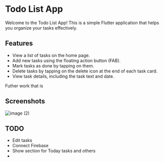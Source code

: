 # Todo List App

Welcome to the Todo List App! This is a simple Flutter application that helps you organize your tasks effectively.

## Features

- View a list of tasks on the home page.
- Add new tasks using the floating action button (FAB).
- Mark tasks as done by tapping on them.
- Delete tasks by tapping on the delete icon at the end of each task card.
- View task details, including the task text and date.

Futher work that is

## Screenshots
![image (2)](https://github.com/flutterbyImdad/todo_App/assets/54302244/ef543730-533c-4207-a940-69215a6f046b)

## TODO
- Edit tasks
- Connect Firebase
- Show section for Today tasks and others
- 
